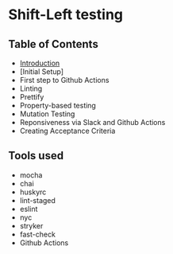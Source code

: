 # Shift-Left testing

## Table of Contents
- [Introduction](https://github.com/ralphcasipe1/shift-left-testing/blob/main/docs/INTRODUCTION.md)
- [Initial Setup]
- First step to Github Actions
- Linting
- Prettify
- Property-based testing
- Mutation Testing
- Reponsiveness via Slack and Github Actions
- Creating Acceptance Criteria


## Tools used

- mocha
- chai
- huskyrc
- lint-staged
- eslint
- nyc
- stryker
- fast-check
- Github Actions
